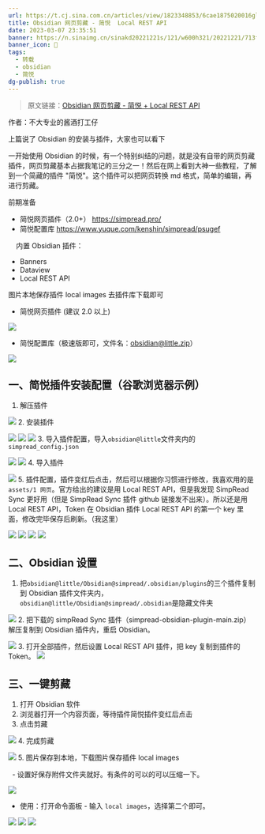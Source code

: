 ```yaml
---
url: https://t.cj.sina.com.cn/articles/view/1823348853/6cae1875020016gl5
title: Obsidian 网页剪藏 - 简悦  Local REST API
date: 2023-03-07 23:35:51
banner: https://n.sinaimg.cn/sinakd20221221s/121/w600h321/20221221/713f-e7333f198ff42ac9f6938e49eed077aa.png
banner_icon: 🔖
tags:
  - 转载
  - obsidian
  - 简悦
dg-publish: true
---
```

> 原文链接：[Obsidian 网页剪藏 - 简悦 + Local REST API](https://t.cj.sina.com.cn/articles/view/1823348853/6cae1875020016gl5)

作者：不大专业的酱酒打工仔

上篇说了 Obsidian 的安装与插件，大家也可以看下

一开始使用 Obsidian 的时候，有一个特别纠结的问题，就是没有自带的网页剪藏插件，网页剪藏基本占据我笔记的三分之一！然后在网上看到大神一些教程，了解到一个简藏的插件 "简悦"。这个插件可以把网页转换 md 格式，简单的编辑，再进行剪藏。

前期准备

- 简悦网页插件（2.0+） https://simpread.pro/
- 简悦配置库 https://www.yuque.com/kenshin/simpread/psugef

    内置 Obsidian 插件：
- Banners
- Dataview
- Local REST API

图片本地保存插件 local images 去插件库下载即可

- 简悦网页插件 (建议 2.0 以上)

![](../../Z-Others/assets/713f-e7333f198ff42ac9f6938e49eed077aa.png)
- 简悦配置库（极速版即可，文件名：obsidian@little.zip）

![](../../Z-Others/assets/a10d-3573af0b96ad6bc193d0ff2adc91fcbf.png)

## 一、简悦插件安装配置（谷歌浏览器示例）

1. 解压插件

![](../../Z-Others/assets/5ee5-c42ff5ec77578312640d885e80fd3c86.png)
2. 安装插件

![](../../Z-Others/assets/90bb-1ec3e3b932fc2f8d68e213de856d309a.png)
![](../../Z-Others/assets/bba8-abcfb80bf99d7af2457a597c2b312ee0.png)
![](../../Z-Others/assets/c9b8-891c4cd0b89ffb94bd10adb86c39d929.png)
3. 导入插件配置，导入`obsidian@little`文件夹内的`simpread_config.json`

![](../../Z-Others/assets/48f0-8dc8af1b064ae9352a78993e8bf2efe6.png)
![](../../Z-Others/assets/e76d-1db7dc547613e775e3dd2d132632701f.png)
4. 导入插件

![](../../Z-Others/assets/c007-357f232c5c5f3805cdd396bc8ab35047.png)
5. 插件配置，插件变红后点击，然后可以根据你习惯进行修改，我喜欢用的是`assets/1 网页`。官方给出的建议是用 Local REST API，但是我发现 SimpRead Sync 更好用（但是 SimpRead Sync 插件 github 链接发不出来）。所以还是用 Local REST API，Token 在 Obsidian 插件 Local REST API 的第一个 key 里面，修改完毕保存后刷新。（我这里）

![](../../Z-Others/assets/ac76-f70db0c32d3f2755503dfb6457df9a30.png)
![](../../Z-Others/assets/b746-38c761c64cc17fba8ed5bba2c4378e00.png)
![](../../Z-Others/assets/85e0-57b661b03335b0664d39e94578335fe6.png)
![](../../Z-Others/assets/92f9-79da26dfe7487437af2daf5b66b7b5d7.png)
## 二、Obsidian 设置
1. 把`obsidian@little/Obsidian@simpread/.obsidian/plugins`的三个插件复制到 Obsidian 插件文件夹内，`obsidian@little/Obsidian@simpread/.obsidian`是隐藏文件夹

![](../../Z-Others/assets/50ee-c7305ae42b1cd0e8421f151eda841e4b.png)
2. 把下载的 simpRead Sync 插件（simpread-obsidian-plugin-main.zip）解压复制到 Obsidian 插件内，重启 Obsidian。

![](../../Z-Others/assets/b1b1-9ac71cf454800626bc51eb9702b5d66e.png)
3. 打开全部插件，然后设置 Local REST API 插件，把 key 复制到插件的 Token。
![](../../Z-Others/assets/f850-ddef91c016ddd9ed5407977568987bd0.png)
## 三、一键剪藏
1. 打开 Obsidian 软件
2. 浏览器打开一个内容页面，等待插件简悦插件变红后点击
3. 点击剪藏

![](../../Z-Others/assets/2c71-0beb69d076f4dd4cd3a6810ecd2eb106.png)
4. 完成剪藏

![](../../Z-Others/assets/b555-015185568a4e3595a3a6730cff52db06.png)
5. 图片保存到本地，下载图片保存插件 local images

  - 设置好保存附件文件夹就好。有条件的可以的可以压缩一下。

![](../../Z-Others/assets/f766-a251a4863706dc56e9a7dcfe65693eff.png)
- 使用：打开命令面板 - 输入 `local images`，选择第二个即可。

![](../../Z-Others/assets/5ab9-20df0ab0b32b4f935245fb80cb753211.png)
![](../../Z-Others/assets/97fe-f8941b8f97ee5a39cda10edd3a2423b3.png)
![](../../Z-Others/assets/46e5-89e5a0e0b67149cd4191041065f897a7.png)


